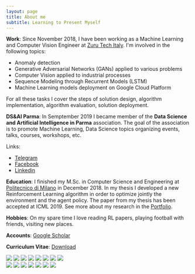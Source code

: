 ```yaml
---
layout: page
title: About me
subtitle: Learning to Present Myself
---
```


**Work**: Since November 2018, I have been working as a Machine Learning and Computer Vision Engineer at [Zuru Tech Italy]. 
I'm involved in the following topics:
- Anomaly detection
- Generative Adversarial Networks (GANs) applied to various problems
- Computer Vision applied to industrial processes
- Sequence Modeling through Recurrent Models (LSTM)
- Machine Learning models deployment on Google Cloud Platform

For all these tasks I cover the steps of solution design, algorithm implementation, algorithm evaluation, solution deployment.

**DS&AI Parma**: In Semptember 2019 I became member of the **Data Science and Artificial Intelligence in Parma** association. The goal of the association is to promote Machine Learning, Data Science topics organizing events, talks, courses, workshops, etc.

Links:
- [Telegram](http://bit.do/datascienceparma)
- [Facebook](https://www.facebook.com/DSAIinParma/)
- [Linkedin](https://www.linkedin.com/company/dsai-parma/)

**Education**: I finished my M.Sc. in Computer Science and Engineering at [Politecnico di Milano] in December 2018. In my thesis I developed a new Reinforcement Learning algorithm in order to optimize jointly the environment and the agent policy. The paper from my thesis has been accepted at ICML 2019. See more about my research in the [Portfolio][proj-research].

**Hobbies**: On my spare time I love reading RL papers, playing football with friends, visiting new places.

**Accounts**: [Google Scholar](https://scholar.google.it/citations?user=JJqNoGQAAAAJ&hl=it)

**Curriculum Vitae**: <a href="/files/data/cv_7.pdf">Download</a>

[Zuru Tech Italy]: https://zuru.tech
[Politecnico di Milano]: http://polimi.it/
[Projects]: /portfolio.html
[proj-research]: /portfolio.html

<div class="img-grid">
<div class="row"> 
  <div class="column">
      <img src="/images/about/4.jpg">
      <img src="/images/about/2.jpg">
      <img src="/images/about/5.jpg">
      <img src="/images/about/9.jpeg">
      <img src="/images/about/8.jpeg">
      <img src="/images/about/10.jpg">
      <img src="/images/about/11.jpg">
      <img src="/images/about/12.jpg">
  </div>
  <div class="column">
    <img src="/images/about/1.jpg">
    <img src="/images/about/3.jpg">
    <img src="/images/about/6.jpg">
    <img src="/images/about/7.jpg">
    <img src="/images/about/13.jpg">
    <img src="/images/about/14.jpg">
    <img src="/images/about/15.jpg">
  </div> 
</div>
</div>



